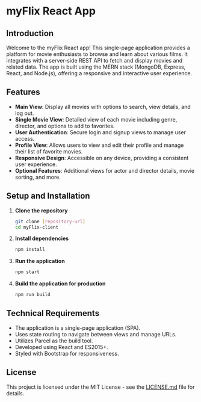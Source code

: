 # myFlix React App

## Introduction

Welcome to the myFlix React app! This single-page application provides a platform for movie enthusiasts to browse and learn about various films. It integrates with a server-side REST API to fetch and display movies and related data. The app is built using the MERN stack (MongoDB, Express, React, and Node.js), offering a responsive and interactive user experience.

## Features

- **Main View**: Display all movies with options to search, view details, and log out.
- **Single Movie View**: Detailed view of each movie including genre, director, and options to add to favorites.
- **User Authentication**: Secure login and signup views to manage user access.
- **Profile View**: Allows users to view and edit their profile and manage their list of favorite movies.
- **Responsive Design**: Accessible on any device, providing a consistent user experience.
- **Optional Features**: Additional views for actor and director details, movie sorting, and more.

## Setup and Installation

1. **Clone the repository**

   ```bash
   git clone [repository-url]
   cd myFlix-client
   ```

2. **Install dependencies**

   ```bash
   npm install
   ```

3. **Run the application**

   ```bash
   npm start
   ```

4. **Build the application for production**
   ```bash
   npm run build
   ```

## Technical Requirements

- The application is a single-page application (SPA).
- Uses state routing to navigate between views and manage URLs.
- Utilizes Parcel as the build tool.
- Developed using React and ES2015+.
- Styled with Bootstrap for responsiveness.

## License

This project is licensed under the MIT License - see the [LICENSE.md](LICENSE.md) file for details.
